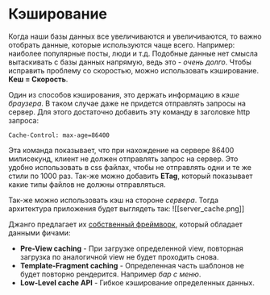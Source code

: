 # Кэширование

Когда наши базы данных все увеличиваются и увеличиваются, то важно отобрать данные, которые используются чаще всего. Например: наиболее популярные посты, люди и т.д. Подобные данные нет смысла вытаскивать с базы данных напрямую, ведь это - *очень долго*. Чтобы исправить проблему со скоростью, можно использовать кэширование. **Кеш = Скорость**.

Один из способов кэширования, это держать информацию в *кэше браузера*. В таком случае даже не придется отправлять запросы на сервер. Для этого достаточно добавить эту команду в заголовке http запроса: 

```
Cache-Control: max-age=86400
```

Эта команда показывает, что при нахождение на сервере 86400 милисекунд, клиент не должен отправлять запрос на сервер. Это удобно использовать в css файлах, чтобы не отправлять одни и те же стили по 1000 раз. Так-же можно добавить **ETag**, который показывает какие типы файлов не должны отправляться.

Так-же можно использовать кэш на стороне *сервера*. Тогда архитектура приложения будет выглядеть так:
![[server_cache.png]]

Джанго предлагает их [собственный фреймворк](https://docs.djangoproject.com/en/4.0/topics/cache/), который обладает данными фичами:
- **Pre-View caching** - При загрузке определенной view, повторная загрузка по аналогичной view не будет проходить снова.
- **Template-Fragment caching** - Определенная часть шаблонов не будет повторно рендерится. Например *бар с меню*.
- **Low-Level cache API** - Гибкое кэширование определенных данных.
